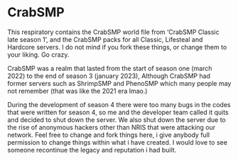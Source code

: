 # CrabSMP
This respiratory contains the CrabSMP world file from ‘CrabSMP Classic late season 1’, and the CrabSMP packs for all Classic, Lifesteal and Hardcore servers. I do not mind if you fork these things, or change them to your liking. Go crazy.


CrabSMP was a realm that lasted from the start of season one (march 2022) to the end of season 3 (january 2023), Although CrabSMP had former servers such as ShrimpSMP and PhenoSMP which many people may not remember (that was like the 2021 era lmao.)

During the development of season 4 there were too many bugs in the codes that were written for season 4, so me and the developer team called it quits and decided to shut down the server. We also shut down the server due to the rise of anonymous hackers other than NRIS that were attacking our network. Feel free to change and fork things here, i give anybody full permission to change things within what i have created. I would love to see someone recontinue the legacy and reputation i had built.
